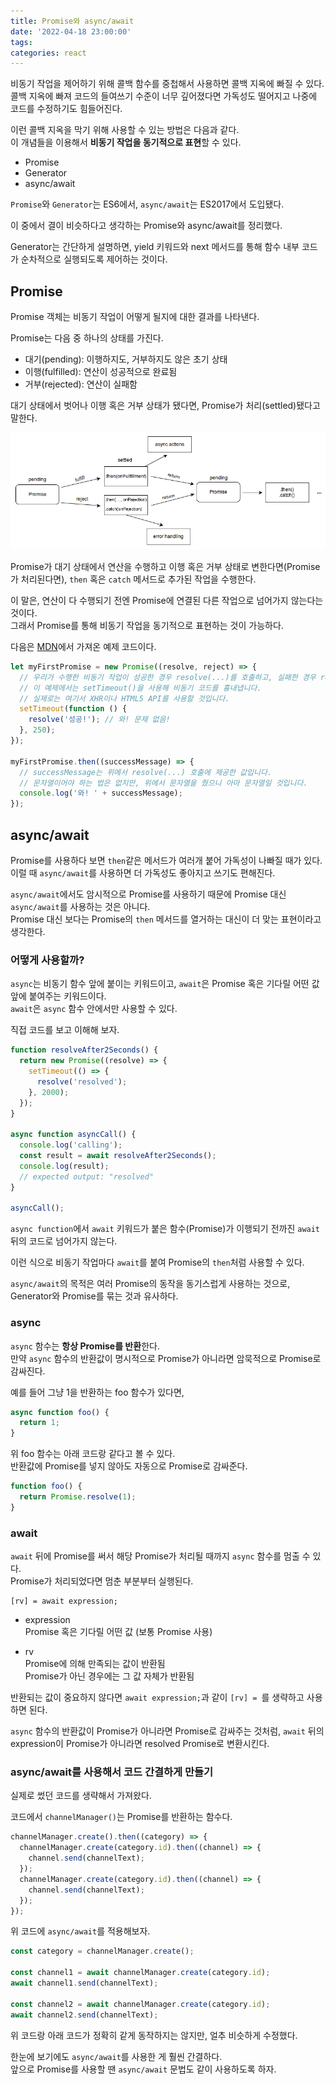 ```yaml
---
title: Promise와 async/await
date: '2022-04-18 23:00:00'
tags:
categories: react
---
```


비동기 작업을 제어하기 위해 콜백 함수를 중첩해서 사용하면 콜백 지옥에 빠질 수 있다.  
콜백 지옥에 빠져 코드의 들여쓰기 수준이 너무 깊어졌다면 가독성도 떨어지고 나중에 코드를 수정하기도 힘들어진다.

이런 콜백 지옥을 막기 위해 사용할 수 있는 방법은 다음과 같다.  
이 개념들을 이용해서 **비동기 작업을 동기적으로 표현**할 수 있다.

- Promise
- Generator
- async/await

`Promise`와 `Generator`는 ES6에서, `async/await`는 ES2017에서 도입됐다.

이 중에서 결이 비슷하다고 생각하는 Promise와 async/await를 정리했다.

Generator는 간단하게 설명하면, yield 키워드와 next 메서드를 통해 함수 내부 코드가 순차적으로 실행되도록 제어하는 것이다.

## Promise

Promise 객체는 비동기 작업이 어떻게 될지에 대한 결과를 나타낸다.

Promise는 다음 중 하나의 상태를 가진다.

- 대기(pending): 이행하지도, 거부하지도 않은 초기 상태
- 이행(fulfilled): 연산이 성공적으로 완료됨
- 거부(rejected): 연산이 실패함

대기 상태에서 벗어나 이행 혹은 거부 상태가 됐다면, Promise가 처리(settled)됐다고 말한다.

![promise-flow.png](promise-flow.png)

Promise가 대기 상태에서 연산을 수행하고 이행 혹은 거부 상태로 변한다면(Promise가 처리된다면), `then` 혹은 `catch` 메서드로 추가된 작업을 수행한다.

이 말은, 연산이 다 수행되기 전엔 Promise에 연결된 다른 작업으로 넘어가지 않는다는 것이다.  
그래서 Promise를 통해 비동기 작업을 동기적으로 표현하는 것이 가능하다.

다음은 [MDN](https://developer.mozilla.org/ko/docs/Web/JavaScript/Reference/Global_Objects/Promise#%EC%98%88%EC%A0%9C)에서 가져온 예제 코드이다.

```js
let myFirstPromise = new Promise((resolve, reject) => {
  // 우리가 수행한 비동기 작업이 성공한 경우 resolve(...)를 호출하고, 실패한 경우 reject(...)를 호출합니다.
  // 이 예제에서는 setTimeout()을 사용해 비동기 코드를 흉내냅니다.
  // 실제로는 여기서 XHR이나 HTML5 API를 사용할 것입니다.
  setTimeout(function () {
    resolve('성공!'); // 와! 문제 없음!
  }, 250);
});

myFirstPromise.then((successMessage) => {
  // successMessage는 위에서 resolve(...) 호출에 제공한 값입니다.
  // 문자열이어야 하는 법은 없지만, 위에서 문자열을 줬으니 아마 문자열일 것입니다.
  console.log('와! ' + successMessage);
});
```

## async/await

Promise를 사용하다 보면 `then`같은 메서드가 여러개 붙어 가독성이 나빠질 때가 있다.  
이럴 때 `async/await`를 사용하면 더 가독성도 좋아지고 쓰기도 편해진다.

`async/await`에서도 암시적으로 Promise를 사용하기 때문에 Promise 대신 `async/await`를 사용하는 것은 아니다.  
Promise 대신 보다는 Promise의 `then` 메서드를 열거하는 대신이 더 맞는 표현이라고 생각한다.

### 어떻게 사용할까?

`async`는 비동기 함수 앞에 붙이는 키워드이고, `await`은 Promise 혹은 기다릴 어떤 값 앞에 붙여주는 키워드이다.  
`await`은 `async` 함수 안에서만 사용할 수 있다.

직접 코드를 보고 이해해 보자.

```js
function resolveAfter2Seconds() {
  return new Promise((resolve) => {
    setTimeout(() => {
      resolve('resolved');
    }, 2000);
  });
}

async function asyncCall() {
  console.log('calling');
  const result = await resolveAfter2Seconds();
  console.log(result);
  // expected output: "resolved"
}

asyncCall();
```

`async function`에서 `await` 키워드가 붙은 함수(Promise)가 이행되기 전까진 `await` 뒤의 코드로 넘어가지 않는다.

이런 식으로 비동기 작업마다 `await`를 붙여 Promise의 `then`처럼 사용할 수 있다.

`async/await`의 목적은 여러 Promise의 동작을 동기스럽게 사용하는 것으로, Generator와 Promise를 묶는 것과 유사하다.

### async

`async` 함수는 **항상 Promise를 반환**한다.  
만약 `async` 함수의 반환값이 명시적으로 Promise가 아니라면 암묵적으로 Promise로 감싸진다.

예를 들어 그냥 1을 반환하는 foo 함수가 있다면,

```js
async function foo() {
  return 1;
}
```

위 foo 함수는 아래 코드랑 같다고 볼 수 있다.  
반환값에 Promise를 넣지 않아도 자동으로 Promise로 감싸준다.

```js
function foo() {
  return Promise.resolve(1);
}
```

### await

`await` 뒤에 Promise를 써서 해당 Promise가 처리될 때까지 `async` 함수를 멈출 수 있다.  
Promise가 처리되었다면 멈춘 부분부터 실행된다.

```
[rv] = await expression;
```

- expression  
  Promise 혹은 기다릴 어떤 값 (보통 Promise 사용)

- rv  
  Promise에 의해 만족되는 값이 반환됨  
  Promise가 아닌 경우에는 그 값 자체가 반환됨

반환되는 값이 중요하지 않다면 `await expression;`과 같이 `[rv] = `를 생략하고 사용하면 된다.

`async` 함수의 반환값이 Promise가 아니라면 Promise로 감싸주는 것처럼, `await` 뒤의 expression이 Promise가 아니라면 resolved Promise로 변환시킨다.

### async/await를 사용해서 코드 간결하게 만들기

실제로 썼던 코드를 생략해서 가져왔다.

코드에서 `channelManager()`는 Promise를 반환하는 함수다.

```jsx
channelManager.create().then((category) => {
  channelManager.create(category.id).then((channel) => {
    channel.send(channelText);
  });
  channelManager.create(category.id).then((channel) => {
    channel.send(channelText);
  });
});
```

위 코드에 `async/await`를 적용해보자.

```jsx
const category = channelManager.create();

const channel1 = await channelManager.create(category.id);
await channel1.send(channelText);

const channel2 = await channelManager.create(category.id);
await channel2.send(channelText);
```

위 코드랑 아래 코드가 정확히 같게 동작하지는 않지만, 얼추 비슷하게 수정했다.

한눈에 보기에도 `async/await`를 사용한 게 훨씬 간결하다.  
앞으로 Promise를 사용할 땐 `async/await` 문법도 같이 사용하도록 하자.

```toc

```

